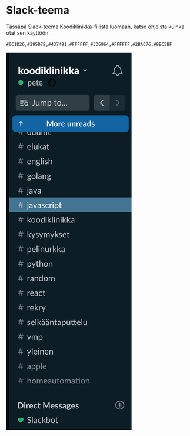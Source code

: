 # Slack-teema

Tässäpä Slack-teema Koodiklinikka-fiilistä luomaan, katso [ohjeista](https://slack.com/intl/en-fi/help/articles/205166337-Change-your-Slack-theme) kuinka otat sen käyttöön.

```
#0C1D26,#295D7B,#437491,#FFFFFF,#3D6964,#FFFFFF,#2BAC76,#8BC5BF
```

![Koodiklinikka Slack-teema](./images/slack-theme.png)
